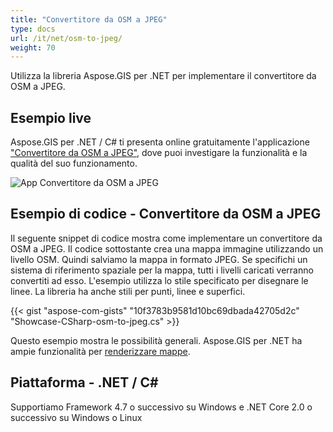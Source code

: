 ```yaml
---
title: "Convertitore da OSM a JPEG"
type: docs
url: /it/net/osm-to-jpeg/
weight: 70
---
```


Utilizza la libreria Aspose.GIS per .NET per implementare il convertitore da OSM a JPEG.

## **Esempio live**

Aspose.GIS per .NET / C# ti presenta online gratuitamente l'applicazione ["Convertitore da OSM a JPEG"](https://products.aspose.app/gis/viewer/osm-to-jpeg), dove puoi investigare la funzionalità e la qualità del suo funzionamento.

![App Convertitore da OSM a JPEG](viewer.png)

## **Esempio di codice - Convertitore da OSM a JPEG**

Il seguente snippet di codice mostra come implementare un convertitore da OSM a JPEG. Il codice sottostante crea una mappa immagine utilizzando un livello OSM. Quindi salviamo la mappa in formato JPEG. Se specifichi un sistema di riferimento spaziale per la mappa, tutti i livelli caricati verranno convertiti ad esso.
L'esempio utilizza lo stile specificato per disegnare le linee. La libreria ha anche stili per punti, linee e superfici.

{{< gist "aspose-com-gists" "10f3783b9581d10bc69dbada42705d2c" "Showcase-CSharp-osm-to-jpeg.cs" >}}

Questo esempio mostra le possibilità generali. Aspose.GIS per .NET ha ampie funzionalità per [renderizzare mappe](https://docs.aspose.com/gis/net/map-rendering/).

## **Piattaforma - .NET / C#**

Supportiamo Framework 4.7 o successivo su Windows e .NET Core 2.0 o successivo su Windows o Linux
